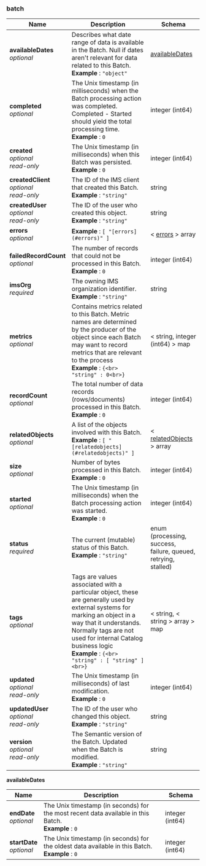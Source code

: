
<a name="batch"></a>
### batch

|Name|Description|Schema|
|---|---|---|
|**availableDates**  <br>*optional*|Describes what date range of data is available in the Batch. Null if dates aren't relevant for data related to this Batch.  <br>**Example** : `"object"`|[availableDates](#batch-availabledates)|
|**completed**  <br>*optional*|The Unix timestamp (in milliseconds) when the Batch processing action was completed. Completed - Started should yield the total processing time.  <br>**Example** : `0`|integer (int64)|
|**created**  <br>*optional*  <br>*read-only*|The Unix timestamp (in milliseconds) when this Batch was persisted.  <br>**Example** : `0`|integer (int64)|
|**createdClient**  <br>*optional*  <br>*read-only*|The ID of the IMS client that created this Batch.  <br>**Example** : `"string"`|string|
|**createdUser**  <br>*optional*  <br>*read-only*|The ID of the user who created this object.  <br>**Example** : `"string"`|string|
|**errors**  <br>*optional*|**Example** : `[ "[errors](#errors)" ]`|< [errors](errors.md#errors) > array|
|**failedRecordCount**  <br>*optional*|The number of records that could not be processed in this Batch.  <br>**Example** : `0`|integer (int64)|
|**imsOrg**  <br>*required*|The owning IMS organization identifier.  <br>**Example** : `"string"`|string|
|**metrics**  <br>*optional*|Contains metrics related to this Batch.  Metric names are determined by the producer of the object since each Batch may want to record metrics that are relevant to the process  <br>**Example** : `{<br>  "string" : 0<br>}`|< string, integer (int64) > map|
|**recordCount**  <br>*optional*|The total number of data records (rows/documents) processed in this Batch.  <br>**Example** : `0`|integer (int64)|
|**relatedObjects**  <br>*optional*|A list of the objects involved with this Batch.  <br>**Example** : `[ "[relatedobjects](#relatedobjects)" ]`|< [relatedObjects](relatedObjects.md#relatedobjects) > array|
|**size**  <br>*optional*|Number of bytes processed in this Batch.  <br>**Example** : `0`|integer (int64)|
|**started**  <br>*optional*|The Unix timestamp (in milliseconds) when the Batch processing action was started.  <br>**Example** : `0`|integer (int64)|
|**status**  <br>*required*|The current (mutable) status of this Batch.  <br>**Example** : `"string"`|enum (processing, success, failure, queued, retrying, stalled)|
|**tags**  <br>*optional*|Tags are values associated with a particular object,  these are generally used by external systems for marking an object in a way that it understands.  Normally tags are not used for internal Catalog business logic  <br>**Example** : `{<br>  "string" : [ "string" ]<br>}`|< string, < string > array > map|
|**updated**  <br>*optional*  <br>*read-only*|The Unix timestamp (in milliseconds) of last modification.  <br>**Example** : `0`|integer (int64)|
|**updatedUser**  <br>*optional*  <br>*read-only*|The ID of the user who changed this object.  <br>**Example** : `"string"`|string|
|**version**  <br>*optional*  <br>*read-only*|The Semantic version of the Batch. Updated when the Batch is modified.  <br>**Example** : `"string"`|string|

<a name="batch-availabledates"></a>
**availableDates**

|Name|Description|Schema|
|---|---|---|
|**endDate**  <br>*optional*|The Unix timestamp (in seconds) for the most recent data available in this Batch.  <br>**Example** : `0`|integer (int64)|
|**startDate**  <br>*optional*|The Unix timestamp (in seconds) for the oldest data available in this Batch.  <br>**Example** : `0`|integer (int64)|



